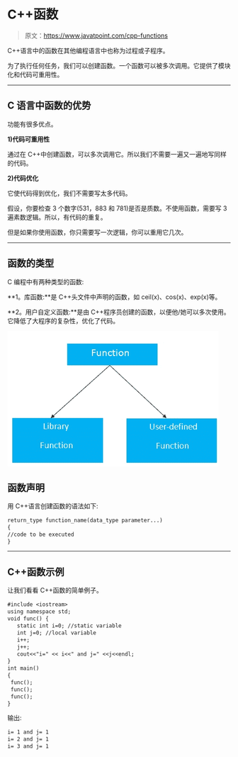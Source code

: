 # C++函数

> 原文：<https://www.javatpoint.com/cpp-functions>

C++语言中的函数在其他编程语言中也称为过程或子程序。

为了执行任何任务，我们可以创建函数。一个函数可以被多次调用。它提供了模块化和代码可重用性。

* * *

## C 语言中函数的优势

功能有很多优点。

**1)代码可重用性**

通过在 C++中创建函数，可以多次调用它。所以我们不需要一遍又一遍地写同样的代码。

**2)代码优化**

它使代码得到优化，我们不需要写太多代码。

假设，你要检查 3 个数字(531，883 和 781)是否是质数。不使用函数，需要写 3 遍素数逻辑。所以，有代码的重复。

但是如果你使用函数，你只需要写一次逻辑，你可以重用它几次。

* * *

## 函数的类型

C 编程中有两种类型的函数:

**1。库函数:**是 C++头文件中声明的函数，如 ceil(x)、cos(x)、exp(x)等。

**2。用户自定义函数:**是由 C++程序员创建的函数，以便他/她可以多次使用。它降低了大程序的复杂性，优化了代码。

![CPP Functions 1](img/35866ade4cd9700bf7804b8a47bd251a.png)

## 函数声明

用 C++语言创建函数的语法如下:

```
return_type function_name(data_type parameter...)
{  
//code to be executed  
}

```

* * *

## C++函数示例

让我们看看 C++函数的简单例子。

```
#include <iostream>
using namespace std;
void func() {  
   static int i=0; //static variable  
   int j=0; //local variable  
   i++;  
   j++;  
   cout<<"i=" << i<<" and j=" <<j<<endl;  
}  
int main()
{
 func();  
 func();  
 func();  
}

```

输出:

```
i= 1 and j= 1
i= 2 and j= 1
i= 3 and j= 1

```